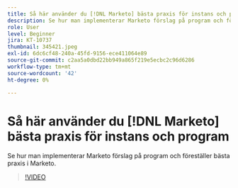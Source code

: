 ```yaml
---
title: Så här använder du [!DNL Marketo] bästa praxis för instans och program
description: Se hur man implementerar Marketo förslag på program och föreställer bästa praxis i Marketo.
role: User
level: Beginner
jira: KT-10737
thumbnail: 345421.jpeg
exl-id: 6dc6cf48-240a-45fd-9156-ece411064e89
source-git-commit: c2aa5a0dbd22bb949a865f219e5ecbc2c96d6286
workflow-type: tm+mt
source-wordcount: '42'
ht-degree: 0%

---
```


# Så här använder du [!DNL Marketo] bästa praxis för instans och program

Se hur man implementerar Marketo förslag på program och föreställer bästa praxis i Marketo.

>[!VIDEO](https://video.tv.adobe.com/v/345421/?quality=12&learn=on)

